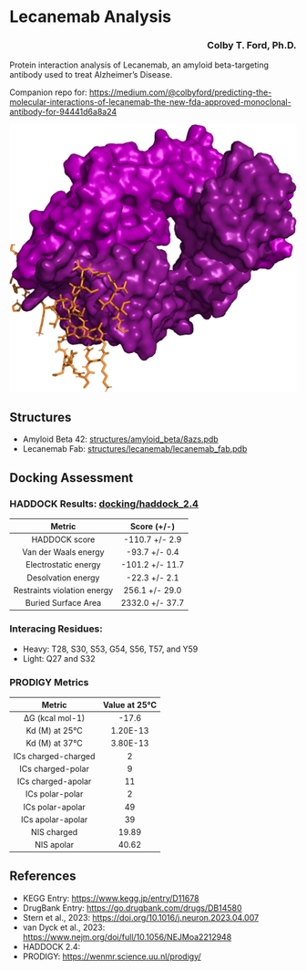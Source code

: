 # Lecanemab Analysis

<h3 align="right">Colby T. Ford, Ph.D.</h3>

Protein interaction analysis of Lecanemab, an amyloid beta-targeting antibody used to treat Alzheimer’s Disease.

Companion repo for: https://medium.com/@colbyford/predicting-the-molecular-interactions-of-lecanemab-the-new-fda-approved-monoclonal-antibody-for-94441d6a8a24

![](docking/haddock_2.4/cluster1_1_version1.png)


## Structures
- Amyloid Beta 42: [structures/amyloid_beta/8azs.pdb](structures/amyloid_beta/8azs.pdb)
- Lecanemab Fab: [structures/lecanemab/lecanemab_fab.pdb](structures/lecanemab/lecanemab_fab.pdb)

## Docking Assessment


### HADDOCK Results: [docking/haddock_2.4](docking/haddock_2.4)

|          **Metric**         | **Score (+/-)** |
|:---------------------------:|:---------------:|
| HADDOCK score               | -110.7 +/- 2.9  |
| Van der Waals energy        | -93.7 +/- 0.4   |
| Electrostatic energy        | -101.2 +/- 11.7 |
| Desolvation energy          | -22.3 +/- 2.1   |
| Restraints violation energy | 256.1 +/- 29.0  |
| Buried Surface Area         | 2332.0 +/- 37.7 |

### Interacing Residues:
- Heavy: T28, S30, S53, G54, S56, T57, and Y59
- Light: Q27 and S32

### PRODIGY Metrics

|      **Metric**     | **Value at 25℃** |
|:-------------------:|:----------------:|
| ΔG (kcal mol-1)     | -17.6            |
| Kd (M) at 25°C      | 1.20E-13         |
| Kd (M) at 37°C      | 3.80E-13         |
| ICs charged-charged | 2                |
| ICs charged-polar   | 9                |
| ICs charged-apolar  | 11               |
| ICs polar-polar     | 2                |
| ICs polar-apolar    | 49               |
| ICs apolar-apolar   | 39               |
| NIS charged         | 19.89            |
| NIS apolar          | 40.62            |
## References
- KEGG Entry: https://www.kegg.jp/entry/D11678
- DrugBank Entry: https://go.drugbank.com/drugs/DB14580
- Stern et al., 2023: https://doi.org/10.1016/j.neuron.2023.04.007
- van Dyck et al., 2023: https://www.nejm.org/doi/full/10.1056/NEJMoa2212948
- HADDOCK 2.4:
- PRODIGY: https://wenmr.science.uu.nl/prodigy/


